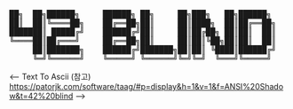 <pre>
██╗  ██╗██████╗     ██████╗ ██╗     ██╗███╗   ██╗██████╗ 
██║  ██║╚════██╗    ██╔══██╗██║     ██║████╗  ██║██╔══██╗
███████║ █████╔╝    ██████╔╝██║     ██║██╔██╗ ██║██║  ██║
╚════██║██╔═══╝     ██╔══██╗██║     ██║██║╚██╗██║██║  ██║
     ██║███████╗    ██████╔╝███████╗██║██║ ╚████║██████╔╝
     ╚═╝╚══════╝    ╚═════╝ ╚══════╝╚═╝╚═╝  ╚═══╝╚═════╝ 
</pre>
<--
Text To Ascii (참고)
https://patorjk.com/software/taag/#p=display&h=1&v=1&f=ANSI%20Shadow&t=42%20blind 
-->
